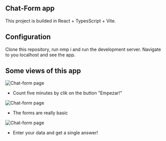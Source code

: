 ## Chat-Form app

This project is builded in React + TypesScript + Vite.

## Configuration

Clone this repository, run nmp i and run the development server. Navigate to you localhost and see the app.


## Some views of this app


![Chat-form page](readme_screenshots/ScreenShot-1 "Chat-form")

- Count five minutes by clik on the button "Empezar!"

![Chat-form page](readme_screenshots/ScreenShot-2 "Chat-form")

- The forms are really basic

![Chat-form page](readme_screenshots/ScreenShot-3 "Chat-form")

- Enter your data and get a single answer!
  
